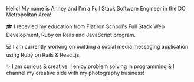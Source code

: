 Hello! My name is Anney and I'm a Full Stack Software Engineer in the DC Metropolitan Area!

🎓 I recevied my education from Flatiron School's Full Stack Web Development, Ruby on Rails and JavaScript program.

💻 I am currently working on building a social media messaging application using Ruby on Rails & React.js.

✨ I am curious & creative. I enjoy problem solving in programming & I channel my creative side with my photography business!
